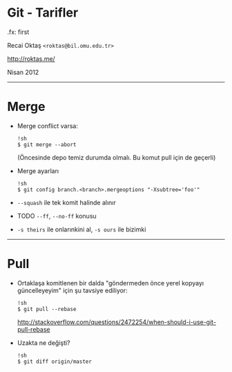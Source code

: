 #   Git - Tarifler

.fx: first

Recai Oktaş `<roktas@bil.omu.edu.tr>`

http://roktas.me/

Nisan 2012

---

#   Merge

*   Merge conflict varsa:

        !sh
        $ git merge --abort

    (Öncesinde depo temiz durumda olmalı.  Bu komut pull için de geçerli)

*   Merge ayarları

        !sh
        $ git config branch.<branch>.mergeoptions "-Xsubtree='foo'"

*   `--squash` ile tek komit halinde alınır

*   TODO `--ff`, `--no-ff` konusu

*   `-s theirs` ile onlarınkini al, `-s ours` ile bizimki

---

#   Pull

*   Ortaklaşa komitlenen bir dalda "göndermeden önce yerel kopyayı
    güncelleyeyim" için şu tavsiye ediliyor:

        !sh
        $ git pull --rebase

    http://stackoverflow.com/questions/2472254/when-should-i-use-git-pull-rebase

*   Uzakta ne değişti?

        !sh
        $ git diff origin/master

